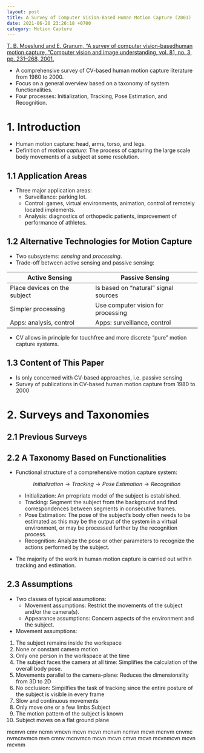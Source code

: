 ```yaml
---
layout: post
title: A Survey of Computer Vision-Based Human Motion Capture (2001)
date: 2021-06-20 23:26:18 +0700
category: Motion Capture
---
```





[T. B. Moeslund and E. Granum, “A survey of computer vision-basedhuman motion capture, ”Computer  vision  and  image  understanding, vol. 81, no. 3, pp. 231–268, 2001.](https://doi.org/10.1006/cviu.2000.0897)

* A comprehensive survey of CV-based human motion capture literature from 1980 to 2000.
* Focus on a general overview based on a taxonomy of system functionalities.
* Four processes: Initialization, Tracking, Pose Estimation, and Recognition.


# __1. Introduction__
* Human motion capture: head, arms, torso, and legs.
* Definition of _motion capture_: The process of capturing the large scale body movements of a subject at some resolution.

## 1.1 Application Areas
* Three major application areas:
    * Surveillance: parking lot.
    * Control: games, virtual environments, animation, control of remotely located implements.
    * Analysis: diagnostics of orthopedic patients, improvement of performance of athletes.

## 1.2 Alternative Technologies for Motion Capture
* Two subsystems: _sensing_ and _processing_.
* Trade-off between active sensing and passive sensing:

|        Active Sensing        |           Passive Sensing          |
|------------------------------|------------------------------------|
| Place devices on the subject | Is based on “natural” signal sources  |
| Simpler processing           | Use computer vision for processing |
| Apps: analysis, control      | Apps: surveillance, control        |

* CV allows in principle for touchfree and more discrete “pure”
motion capture systems.

## 1.3 Content of This Paper
* Is only concerned with CV-based approaches, i.e. passive sensing
* Survey of publications in CV-based human motion capture from 1980 to 2000


# __2. Surveys and Taxonomies__ 
## 2.1 Previous Surveys
## 2.2 A Taxonomy Based on Functionalities
* Functional structure of a comprehensive motion capture system:

    $$ Initialization \rightarrow Tracking \rightarrow Pose\;Estimation \rightarrow Recognition $$

    - Initialization: An prropriate model of the subject is established.
    * Tracking: Segment the subject from the background and find correspondences between segments in consecutive frames.
    * Pose Estimation: The pose of the subject’s body often needs to be estimated as this may be the output of the system in a virtual environment, or may be processed further by the recognition process.
    * Recognition: Analyze the pose or other parameters to recognize the actions performed by the subject.

* The majority of the work in human motion capture is carried out within tracking and estimation.

## 2.3 Assumptions
* Two classes of typical assumptions:
    * Movement assumptions: Restrict the movements of the subject and/or the camera(s).
    * Appearance assumptions: Concern aspects of the environment and the subject. 
* Movement assumptions:
1. The subject remains inside the workspace
2. None or constant camera motion 
3. Only one person in the workspace at the time
4. The subject faces the camera at all time: Simplifies the calculation of the overall body pose.
5. Movements parallel to the camera-plane: Reduces the dimensionality from 3D to 2D
6. No occlusion: Simpilfies the task of tracking since the entire posture of the subject is visible in every frame
7. Slow and continuous movements
8. Only move one or a few limbs Subject
9. The motion pattern of the subject is known
10. Subject moves on a flat ground plane

mcmvn cmv ncmn vmcvn mcvn mcvn mcnvm ncmvn mcvn mcnvm cnvmc nvmcnvmcn mvn cmnv mcnvmcn mcvn mcvn cmvn mcvn mcvnmcvn mcvn mcvnm
